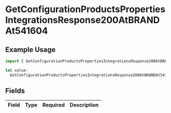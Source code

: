 # GetConfigurationProductsPropertiesIntegrationsResponse200AtBRANDAt541604

## Example Usage

```typescript
import { GetConfigurationProductsPropertiesIntegrationsResponse200AtBRANDAt541604 } from "@vercel/sdk/models/getconfigurationproductsop.js";

let value:
  GetConfigurationProductsPropertiesIntegrationsResponse200AtBRANDAt541604 = {};
```

## Fields

| Field       | Type        | Required    | Description |
| ----------- | ----------- | ----------- | ----------- |